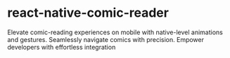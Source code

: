 # react-native-comic-reader
Elevate comic-reading experiences on mobile with native-level animations and gestures. Seamlessly navigate comics with precision. Empower developers with effortless integration
